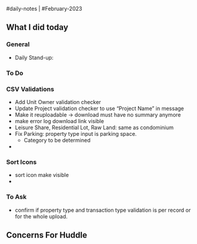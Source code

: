 #daily-notes | #February-2023

## What I did today


### General

- Daily Stand-up: 

### To Do

### CSV Validations

- Add Unit Owner validation checker
- Update Project validation checker to use “Project Name” in message
- Make it reuploadable → download must have no summary anymore
- make error log download link visible
- Leisure Share, Residential Lot, Raw Land: same as condominium
- Fix Parking: property type input is parking space.
	- Category to be determined
- 

### Sort Icons

- sort icon make visible
- 


### To Ask
- confirm if property type and transaction type validation is per record or for the whole upload.

## Concerns For Huddle

